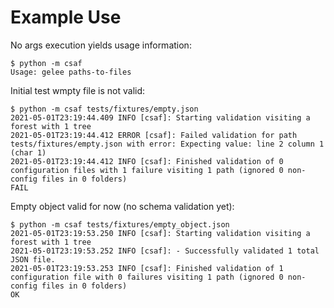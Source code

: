 # Example Use

No args execution yields usage information:
```
$ python -m csaf
Usage: gelee paths-to-files
```

Initial test wmpty file is not valid:
```
$ python -m csaf tests/fixtures/empty.json
2021-05-01T23:19:44.409 INFO [csaf]: Starting validation visiting a forest with 1 tree
2021-05-01T23:19:44.412 ERROR [csaf]: Failed validation for path tests/fixtures/empty.json with error: Expecting value: line 2 column 1 (char 1)
2021-05-01T23:19:44.412 INFO [csaf]: Finished validation of 0 configuration files with 1 failure visiting 1 path (ignored 0 non-config files in 0 folders)
FAIL
```

Empty object valid for now (no schema validation yet):
```
$ python -m csaf tests/fixtures/empty_object.json
2021-05-01T23:19:53.250 INFO [csaf]: Starting validation visiting a forest with 1 tree
2021-05-01T23:19:53.252 INFO [csaf]: - Successfully validated 1 total JSON file.
2021-05-01T23:19:53.253 INFO [csaf]: Finished validation of 1 configuration file with 0 failures visiting 1 path (ignored 0 non-config files in 0 folders)
OK
```
